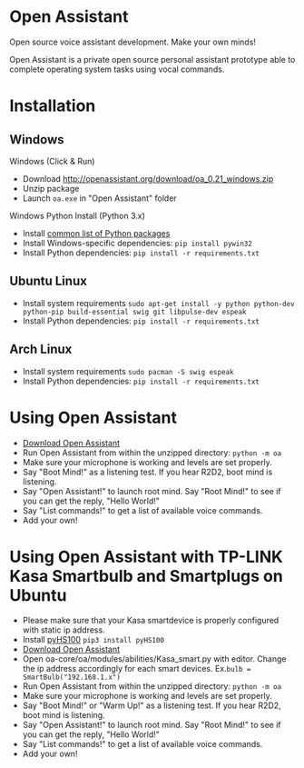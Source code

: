 # Open Assistant

Open source voice assistant development. Make your own minds!

Open Assistant is a private open source personal assistant prototype able to complete operating system tasks using vocal commands.

# Installation

## Windows

Windows (Click & Run)

* Download http://openassistant.org/download/oa_0.21_windows.zip
* Unzip package
* Launch `oa.exe` in "Open Assistant" folder

Windows Python Install (Python 3.x)

* Install [common list of Python packages](https://www.python.org/downloads/windows/)
* Install Windows-specific dependencies: ``pip install pywin32``
* Install Python dependencies: `pip install -r requirements.txt`

## Ubuntu Linux

* Install system requirements ``sudo apt-get install -y python python-dev python-pip build-essential swig git libpulse-dev espeak``
* Install Python dependencies: `pip install -r requirements.txt`

## Arch Linux

* Install system requirements ``sudo pacman -S swig espeak``
* Install Python dependencies: `pip install -r requirements.txt`

# Using Open Assistant

* [Download Open Assistant](https://github.com/openassistant/oa-core/archive/master.zip)
* Run Open Assistant from within the unzipped directory: ``python -m oa``
* Make sure your microphone is working and levels are set properly.
* Say "Boot Mind!" as a listening test. If you hear R2D2, boot mind is listening.
* Say "Open Assistant!" to launch root mind. Say "Root Mind!" to see if you can get the reply, "Hello World!"
* Say "List commands!" to get a list of available voice commands.
* Add your own!

# Using Open Assistant with TP-LINK Kasa Smartbulb and Smartplugs on Ubuntu

* Please make sure that your Kasa smartdevice is properly configured with static ip address.
* Install [pyHS100](https://github.com/GadgetReactor/pyHS100) `pip3 install pyHS100`
* [Download Open Assistant](https://github.com/kidsodateless/oa-core/archive/master.zip)
* Open oa-core/oa/modules/abilities/Kasa_smart.py with editor. Change the ip address accordingly for each smart devices.  Ex.``bulb = SmartBulb("192.168.1.x")``
* Run Open Assistant from within the unzipped directory: ``python -m oa``
* Make sure your microphone is working and levels are set properly.
* Say "Boot Mind!" or "Warm Up!" as a listening test. If you hear R2D2, boot mind is listening.
* Say "Open Assistant!" to launch root mind. Say "Root Mind!" to see if you can get the reply, "Hello World!"
* Say "List commands!" to get a list of available voice commands.
* Add your own!

